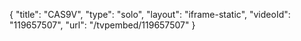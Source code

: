 {
    "title": "CAS9V",
    "type": "solo",
    "layout": "iframe-static",
    "videoId": "119657507",
    "url": "\/tvpembed\/119657507"
}